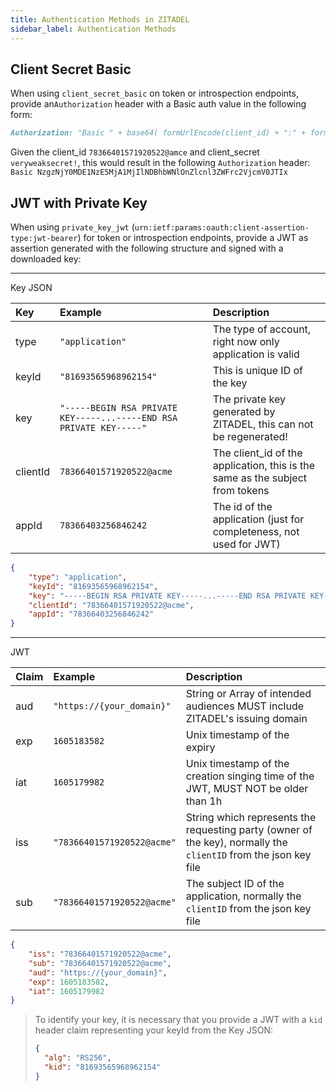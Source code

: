 ```yaml
---
title: Authentication Methods in ZITADEL
sidebar_label: Authentication Methods
---
```


## Client Secret Basic

When using `client_secret_basic` on token or introspection endpoints, provide an`Authorization` header with a Basic auth value in the following form:

```markdown
Authorization: "Basic " + base64( formUrlEncode(client_id) + ":" + formUrlEncode(client_secret) )
```

Given the client_id `78366401571920522@amce` and client_secret `veryweaksecret!`, this would result in the following `Authorization` header:
`Basic NzgzNjY0MDE1NzE5MjA1MjIlNDBhbWNlOnZlcnl3ZWFrc2VjcmV0JTIx`

## JWT with Private Key

When using `private_key_jwt` (`urn:ietf:params:oauth:client-assertion-type:jwt-bearer`) for token or introspection endpoints, provide a JWT as assertion generated with the following structure and signed with a downloaded key:

---

Key JSON

| Key      | Example                                                             | Description                                                                    |
|:---------|:--------------------------------------------------------------------|:-------------------------------------------------------------------------------|
| type     | `"application"`                                                     | The type of account, right now only application is valid                       |
| keyId    | `"81693565968962154"`                                               | This is unique ID of the key                                                   |
| key      | `"-----BEGIN RSA PRIVATE KEY-----...-----END RSA PRIVATE KEY-----"` | The private key generated by ZITADEL, this can not be regenerated!             |
| clientId | `78366401571920522@acme`                                            | The client_id of the application, this is the same as the subject from tokens  |
| appId    | `78366403256846242`                                                 | The id of the application (just for completeness, not used for JWT)            |

```JSON
{
	"type": "application",
	"keyId": "81693565968962154",
	"key": "-----BEGIN RSA PRIVATE KEY-----...-----END RSA PRIVATE KEY-----",
	"clientId": "78366401571920522@acme",
	"appId": "78366403256846242"
}
```

---

JWT

| Claim | Example                    | Description                                                                                                     |
|:------|:---------------------------|:----------------------------------------------------------------------------------------------------------------|
| aud   | `"https://{your_domain}"`  | String or Array of intended audiences MUST include ZITADEL's issuing domain                                     |
| exp   | `1605183582`               | Unix timestamp of the expiry                                                                                    |
| iat   | `1605179982`               | Unix timestamp of the creation singing time of the JWT, MUST NOT be older than 1h                               |
| iss   | `"78366401571920522@acme"` | String which represents the requesting party (owner of the key), normally the `clientID` from the json key file |
| sub   | `"78366401571920522@acme"` | The subject ID of the application, normally the `clientID` from the json key file                               |

```JSON
{
	"iss": "78366401571920522@acme",
	"sub": "78366401571920522@acme",
	"aud": "https://{your_domain}",
	"exp": 1605183582,
	"iat": 1605179982
}
```

> To identify your key, it is necessary that you provide a JWT with a `kid` header claim representing your keyId from the Key JSON:
>
> ```json
> {
> 	"alg": "RS256",
> 	"kid": "81693565968962154"
> }
> ```
